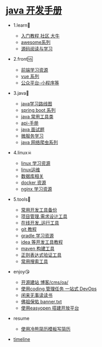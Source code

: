 # [java 开发手册](README.md)
* 1.learn🔞 
   * [入门教程 社区 大牛](books/1.learn/1.learn.md)
   * [awesome系列](books/1.learn/awesome.md)
   * [源码阅读与学习](books/1.learn/sourcecode.md)
* 2.front🆚 
   * [前端学习资源](books/2.front/front_learn.md)
   * [vue 系列](books/2.front/vue_learn.md)
   * [公众平台-小程序等](books/2.front/weixin.md)
* 3.java💖 
   * [ java学习路线图](books/3.java/1.route.md)
   * [ spring boot 系列](books/3.java/2.spring.md)
   * [ java 常用工具类](books/3.java/3.tool.md)
   * [api-手册](books/3.java/api_reference.md)
   * [ java 面试题](books/3.java/interview.md)
   * [ 微服务学习](books/3.java/microserver.md)
   * [ java 网络爬虫系列](books/3.java/spider.md)
* 4.linux☠ 
   * [ linux 学习资源](books/4.linux/1.linux.md)
   * [ linux运维](books/4.linux/2.maintain.md)
   * [ 数据库相关](books/4.linux/database.md)
   * [ docker 资源](books/4.linux/docker.md)
   * [ nginx 学习资源](books/4.linux/nginx.md)
* 5.tools🔧 
   * [ 常用开发工具备份](books/5.tools/1.tools.md)
   * [ 项目管理.需求设计工具](books/5.tools/2.manage.md)
   * [在线开发_运行工具](books/5.tools/dev_online.md)
   * [ git 教程](books/5.tools/git_init.md)
   * [ gradle 学习资源](books/5.tools/gradle.md)
   * [ idea 等开发工具教程](books/5.tools/idea.md)
   * [ maven 构建工具](books/5.tools/maven.md)
   * [正则表达式验证工具](books/5.tools/regx.md)
   * [常用搜索工具](books/5.tools/search_tools.md)
* enjoy😘 
   * [ 开源建站 博客/cms/oa/](books/enjoy/1.site.md)
   * [ 使用coding 管理任务 一站式 DevOps](books/enjoy/2.coding.md)
   * [ 闲来无事读读书](books/enjoy/3.reading.md)
   * [ 佛祖保佑 banner.txt](books/enjoy/banner.md)
   * [ 使用easyopen 搭建开放平台](books/enjoy/easyopen.md)
* resume 
   * [ 使用冷熊简历模板写简历](books/resume/resume-template.md)

* <a href="timeline.html" target="_blank">timeline</a>